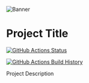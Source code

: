 ![Banner](Images/Banner.png)
 

 
# Project Title

[![GitHub Actions Status](https://github.com/GeeWee/dotnetboxed/workflows/Build/badge.svg?branch=master)](https://github.com/GeeWee/dotnetboxed/actions)

[![GitHub Actions Build History](https://buildstats.info/github/chart/GeeWee/dotnetboxed?branch=master&includeBuildsFromPullRequest=false)](https://github.com/GeeWee/dotnetboxed/actions)


Project Description
